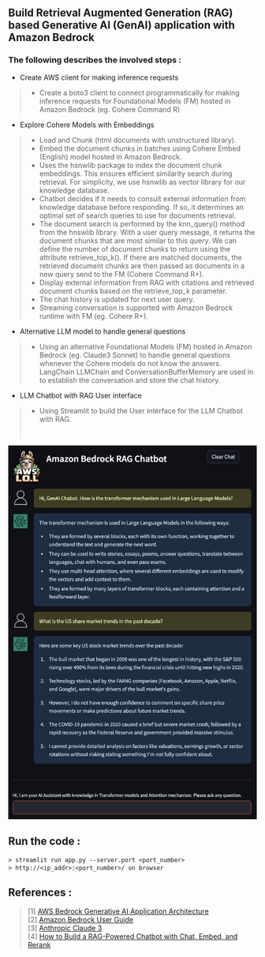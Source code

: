 ## Build Retrieval Augmented Generation (RAG) based Generative AI (GenAI) application with Amazon Bedrock
### The following describes the involved steps :
- Create AWS client for making inference requests
>   - Create a boto3 client to connect programmatically for making inference requests for Foundational Models (FM) hosted in Amazon Bedrock (eg. Cohere Command R)

- Explore Cohere Models with Embeddings
>   - Load and Chunk (html documents with unstructured library).
>   - Embed the document chunks in batches using Cohere Embed (English) model hosted in Amazon Bedrock.
>   - Uses the hsnwlib package to index the document chunk embeddings.  This ensures efficient similarity search during retrieval.
>     For simplicity, we use hsnwlib as vector library for our knowledge database.
>   - Chatbot decides if it needs to consult external information from knowledge database before responding.  If so, it determines an optimal
>     set of search queries to use for documents retrieval.
>   - The document search is performed by the knn_query() method from the hnswlib library.  With a user query message, it returns the document
>     chunks that are most similar to this query.  We can define the number of document chunks to return using the attribute retrieve_top_k().  If
>     there are matched documents, the retrieved document chunks are then passed as documents in a new query send to the FM (Cohere Command R+).
>   - Display external information from RAG with citations and retrieved document chunks based on the retrieve_top_k parameter.
>   - The chat history is updated for next user query.
>   - Streaming conversation is supported with Amazon Bedrock runtime with FM (eg. Cohere R+).

- Alternative LLM model to handle general questions
>   - Using an alternative Foundational Models (FM) hosted in Amazon Bedrock (eg. Claude3 Sonnet) to handle general questions whenever the
>     Cohere models do not know the answers.  LangChain LLMChain and ConversationBufferMemory are used in to establish the conversation and
>     store the chat history.

- LLM Chatbot with RAG User interface
>   - Using Streamlit to build the User interface for the LLM Chatbot with RAG.
><br>

![alt text](https://github.com/samaujs/Gen-AI/blob/main/LLMChat_RAG/images/Amazon_Bedrock_RAG_Chatbot_LOL.png)

## Run the code :
```
> streamlit run app.py --server.port <port_number>
> http://<ip_addr>:<port_number>/ on browser
```

## References :<br>
>[1] [AWS Bedrock Generative AI Application Architecture](https://community.aws/content/2f2d59922DQNz3iH1pCTeudpmhv/aws-bedrock-generative-ai-application-architecture)<br>
>[2] [Amazon Bedrock User Guide](https://docs.aws.amazon.com/bedrock/latest/userguide/what-is-bedrock.html)<br>
>[3] [Anthropic Claude 3](https://docs.anthropic.com/claude/docs/models-overview)<br>
>[4] [How to Build a RAG-Powered Chatbot with Chat, Embed, and Rerank](https://cohere.com/blog/rag-chatbot#embed-the-document-chunks)<br>
